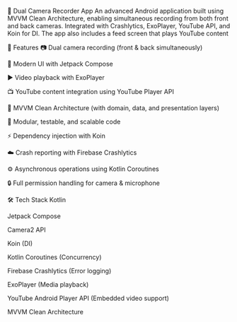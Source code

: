 🎥 Dual Camera Recorder App
An advanced Android application built using MVVM Clean Architecture, enabling simultaneous recording from both front and back cameras. Integrated with Crashlytics, ExoPlayer, YouTube API, and Koin for DI. The app also includes a feed screen that plays YouTube content

🚀 Features
📷 Dual camera recording (front & back simultaneously)

🧭 Modern UI with Jetpack Compose

▶️ Video playback with ExoPlayer

📺 YouTube content integration using YouTube Player API

🧱 MVVM Clean Architecture (with domain, data, and presentation layers)

🧩 Modular, testable, and scalable code

⚡ Dependency injection with Koin

☁️ Crash reporting with Firebase Crashlytics

⚙️ Asynchronous operations using Kotlin Coroutines

🔒 Full permission handling for camera & microphone

🛠 Tech Stack
Kotlin

Jetpack Compose

Camera2 API

Koin (DI)

Kotlin Coroutines (Concurrency)

Firebase Crashlytics (Error logging)

ExoPlayer (Media playback)

YouTube Android Player API (Embedded video support)

MVVM Clean Architecture

